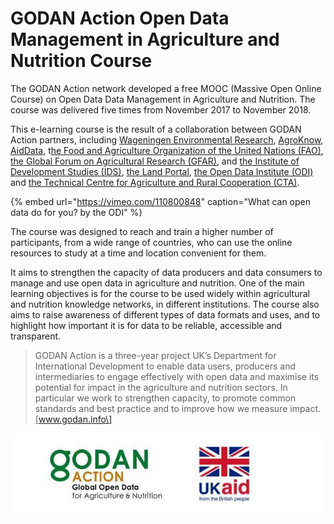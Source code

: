 # GODAN Action Open Data Management in Agriculture and Nutrition Course

The GODAN Action network developed a free MOOC \(Massive Open Online Course\) on Open Data Data Management in Agriculture and Nutrition. The course was delivered five times from November 2017 to November 2018. 

This e-learning course is the result of a collaboration between GODAN Action partners, including [Wageningen Environmental Research](https://www.godan.info/pages/action), [AgroKnow](https://www.agroknow.com), [AidData](https://www.aiddata.org), t[he Food and Agriculture Organization of the United Nations \(FAO\)](http://www.fao.org/home/en/), [the Global Forum on Agricultural Research \(GFAR\)](https://www.gfar.net), and [the Institute of Development Studies \(IDS\)](https://www.ids.ac.uk), [the Land Portal](https://landportal.org), [the Open Data Institute \(ODI\)](https://theodi.org) and [the Technical Centre for Agriculture and Rural Cooperation \(CTA\)](https://www.cta.int/en).

{% embed url="https://vimeo.com/110800848" caption="What can open data do for you? by the ODI" %}

The course was designed to reach and train a higher number of participants, from a wide range of countries, who can use the online resources to study at a time and location convenient for them.

It aims to strengthen the capacity of data producers and data consumers to manage and use open data in agriculture and nutrition. One of the main learning objectives is for the course to be used widely within agricultural and nutrition knowledge networks, in different institutions. The course also aims to raise awareness of different types of data formats and uses, and to highlight how important it is for data to be reliable, accessible and transparent.

> GODAN Action is a three-year project UK’s Department for International Development to enable data users, producers and intermediaries to engage effectively with open data and maximise its potential for impact in the agriculture and nutrition sectors. In particular we work to strengthen capacity, to promote common standards and best practice and to improve how we measure impact. \[www.godan.info\]

![GODAN Action is funded by UK&#x2019;s Department for International Development ](.gitbook/assets/godan_ukaid.jpg)



